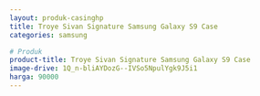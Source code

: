 ```yaml
---
layout: produk-casinghp
title: Troye Sivan Signature Samsung Galaxy S9 Case
categories: samsung

# Produk
product-title: Troye Sivan Signature Samsung Galaxy S9 Case
image-drive: 1Q_n-bliAYDozG--IVSo5NpulYgk9J5i1
harga: 90000
---
```

